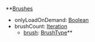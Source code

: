**[Brushes](EntrenchmentBrushes.md)
  * onlyLoadOnDemand: [Boolean](Boolean.md)
  * brushCount: [Iteration](Iteration.md)
    * [brush](EntrenchmentBrushType.md): [BrushType](BrushType.md)**
